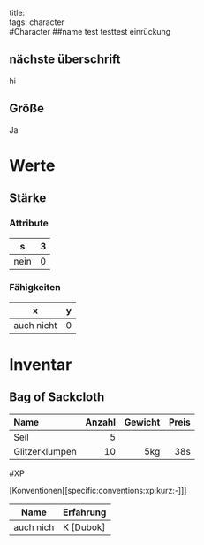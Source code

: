 title:   
tags: character  
#Character
##name
test
testtest
       einrückung

## nächste überschrift
hi

## Größe

Ja

# Werte
## Stärke
### Attribute
|s|3|
-|-
nein|0

### Fähigkeiten
|x|y|
|-|-
auch nicht|0|



# Inventar

## Bag of Sackcloth
|Name|Anzahl|Gewicht|Preis|
|:----|-----:|------:|----:|
| Seil | 5 |||
| Glitzerklumpen | 10 | 5kg | 38s|


#XP

[Konventionen[[specific:conventions:xp:kurz:-]]]

|Name|Erfahrung|
|-|-|
| auch nich | K [Dubok] |

